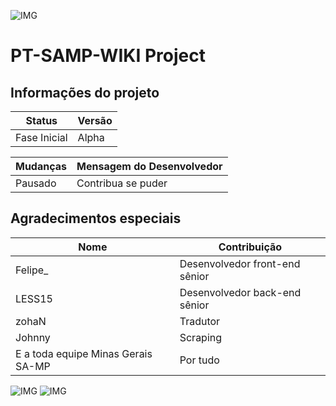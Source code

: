![IMG](https://img.shields.io/badge/Minas%20Gerais%20SA--MP%20Group-PT--SAMP--WIKI-%23585858__E6E6E6)

# PT-SAMP-WIKI Project


## Informações do projeto
| Status | Versão |
| ---- | ------- |
| Fase Inicial | Alpha |


| Mudanças | Mensagem do Desenvolvedor |
| ---- | ------- |
| Pausado | Contribua se puder |

## Agradecimentos especiais
| Nome | Contribuição |
| ---- | ------- |
| Felipe_ | Desenvolvedor front-end sênior |
| LESS15 | Desenvolvedor back-end sênior |
| zohaN | Tradutor |
| Johnny | Scraping |
| E a toda equipe Minas Gerais SA-MP | Por tudo |



![IMG](https://img.shields.io/badge/Artigos%20at%C3%A9%20o%20momento-1-%23585858__%23BDBDBD)
![IMG](https://img.shields.io/badge/Contribuidores%20at%C3%A9%20o%20momento-4-%23585858__%23BDBDBD)
